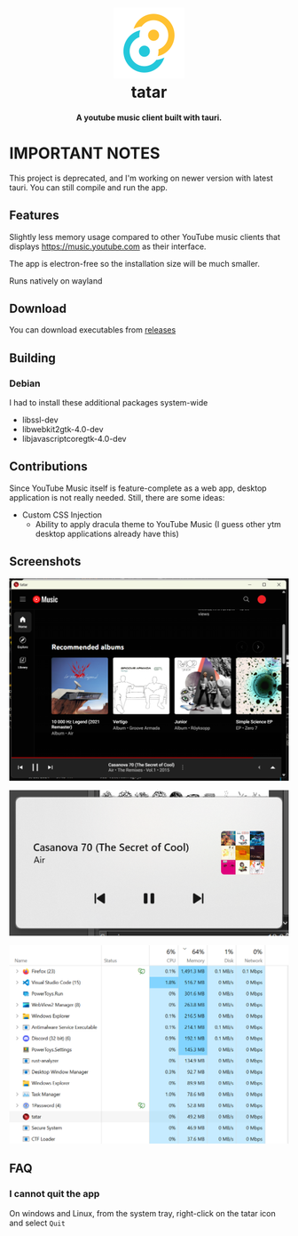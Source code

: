 <h1 align="center">
    <img src="./src-tauri/icons/icon.png" width=128 height=128/><br>
    tatar
</h1>

<h4 align="center">
    A youtube music client built with tauri.
</h4>

# IMPORTANT NOTES
This project is deprecated, and I'm working on newer version with latest tauri. You can still compile and run the app.

## Features
Slightly less memory usage compared to other YouTube music clients that displays https://music.youtube.com as their interface.

The app is electron-free so the installation size will be much smaller.

Runs natively on wayland

 
## Download
You can download executables from [releases]("https://github.com/2gn/tatar/releases")

## Building
### Debian
I had to install these additional packages system-wide
* libssl-dev
* libwebkit2gtk-4.0-dev
* libjavascriptcoregtk-4.0-dev

## Contributions
Since YouTube Music itself is feature-complete as a web app, desktop application is not really needed. Still, there are some ideas:
* Custom CSS Injection
    * Ability to apply dracula theme to YouTube Music (I guess other ytm desktop applications already have this)


## Screenshots

![screenshot](./screenshots/1.png)

![screenshot](./screenshots/2.png)

![screenshot](./screenshots/3.png)

## FAQ

### I cannot quit the app
On windows and Linux, from the system tray, right-click on the tatar icon and select `Quit`

